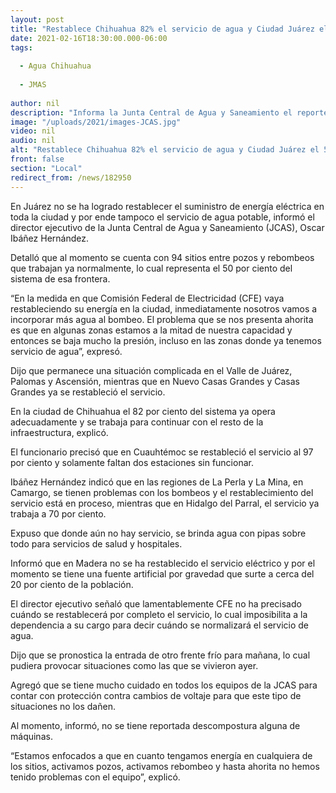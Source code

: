 ```yaml
---
layout: post
title: "Restablece Chihuahua 82% el servicio de agua y Ciudad Juárez el 50%"
date: 2021-02-16T18:30:00.000-06:00
tags:
  
  - Agua Chihuahua
  
  - JMAS
  
author: nil
description: "Informa la Junta Central de Agua y Saneamiento el reporte sobre el servicio en distintas regiones del estado luego de la contingencia climatológica y los cortes en el suministro de energía eléctrica"
image: "/uploads/2021/images-JCAS.jpg"
video: nil
audio: nil
alt: "Restablece Chihuahua 82% el servicio de agua y Ciudad Juárez el 50%"
front: false
section: "Local"
redirect_from: /news/182950
---
```


En Juárez no se ha logrado restablecer el suministro de energía eléctrica en toda la ciudad y por ende tampoco el servicio de agua potable, informó el director ejecutivo de la Junta Central de Agua y Saneamiento (JCAS), Oscar Ibáñez Hernández.

Detalló que al momento se cuenta con 94 sitios entre pozos y rebombeos que trabajan ya normalmente, lo cual representa el 50 por ciento del sistema de esa frontera.

“En la medida en que Comisión Federal de Electricidad (CFE) vaya restableciendo su energía en la ciudad, inmediatamente nosotros vamos a incorporar más agua al bombeo. El problema que se nos presenta ahorita es que en algunas zonas estamos a la mitad de nuestra capacidad y entonces se baja mucho la presión, incluso en las zonas donde ya tenemos servicio de agua”, expresó.

Dijo que permanece una situación complicada en el Valle de Juárez, Palomas y Ascensión, mientras que en Nuevo Casas Grandes y Casas Grandes ya se restableció el servicio.

En la ciudad de Chihuahua el 82 por ciento del sistema ya opera adecuadamente y se trabaja para continuar con el resto de la infraestructura, explicó.

El funcionario precisó que en Cuauhtémoc se restableció el servicio al 97 por ciento y solamente faltan dos estaciones sin funcionar.

Ibáñez Hernández indicó que en las regiones de La Perla y La Mina, en Camargo, se tienen problemas con los bombeos y el restablecimiento del servicio está en proceso, mientras que en Hidalgo del Parral, el servicio ya trabaja a 70 por ciento.

Expuso que donde aún no hay servicio, se brinda agua con pipas sobre todo para servicios de salud y hospitales.

Informó que en Madera no se ha restablecido el servicio eléctrico y por el momento se tiene una fuente artificial por gravedad que surte a cerca del 20 por ciento de la población.

El director ejecutivo señaló que lamentablemente CFE no ha precisado cuándo se restablecerá por completo el servicio, lo cual imposibilita a la dependencia a su cargo para decir cuándo se normalizará el servicio de agua.

Dijo que se pronostica la entrada de otro frente frío para mañana, lo cual pudiera provocar situaciones como las que se vivieron ayer.

Agregó que se tiene mucho cuidado en todos los equipos de la JCAS para contar con protección contra cambios de voltaje para que este tipo de situaciones no los dañen.

Al momento, informó, no se tiene reportada descompostura alguna de máquinas.

“Estamos enfocados a que en cuanto tengamos energía en cualquiera de los sitios, activamos pozos, activamos rebombeo y hasta ahorita no hemos tenido problemas con el equipo”, explicó.